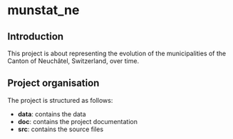 # munstat_ne

## Introduction

This project is about representing the evolution of the municipalities of the Canton of Neuchâtel, Switzerland, over time.

## Project organisation

The project is structured as follows:

- **data**: contains the data
- **doc**: contains the project documentation
- **src**: contains the source files

